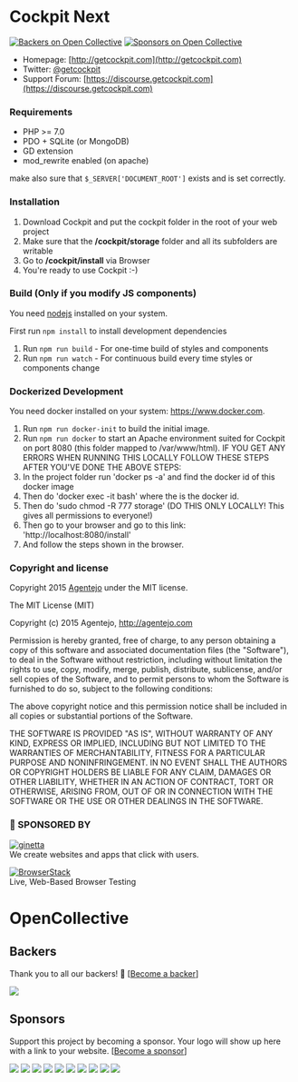 # Cockpit Next

[![Backers on Open Collective](https://opencollective.com/cockpit/backers/badge.svg)](#backers) [![Sponsors on Open Collective](https://opencollective.com/cockpit/sponsors/badge.svg)](#sponsors)

* Homepage: [http://getcockpit.com](http://getcockpit.com)
* Twitter: [@getcockpit](http://twitter.com/getcockpit)
* Support Forum: [https://discourse.getcockpit.com](https://discourse.getcockpit.com)


### Requirements

* PHP >= 7.0
* PDO + SQLite (or MongoDB)
* GD extension
* mod_rewrite enabled (on apache)

make also sure that <code>$_SERVER['DOCUMENT_ROOT']</code> exists and is set correctly.


### Installation

1. Download Cockpit and put the cockpit folder in the root of your web project
2. Make sure that the __/cockpit/storage__ folder and all its subfolders are writable
3. Go to __/cockpit/install__ via Browser
4. You're ready to use Cockpit :-)


### Build (Only if you modify JS components)

You need [nodejs](https://nodejs.org/) installed on your system.

First run `npm install` to install development dependencies

1. Run `npm run build` - For one-time build of styles and components
2. Run `npm run watch` - For continuous build every time styles or components change

### Dockerized Development

You need docker installed on your system: https://www.docker.com.

1. Run `npm run docker-init` to build the initial image.
2. Run `npm run docker` to start an Apache environment suited for Cockpit on port 8080 (this folder mapped to /var/www/html).
IF YOU GET ANY ERRORS WHEN RUNNING THIS LOCALLY FOLLOW THESE STEPS AFTER YOU'VE DONE THE ABOVE STEPS:
1. In the project folder run 'docker ps -a' and find the docker id of this docker image
2. Then do 'docker exec -it <mycontainer> bash' where the <mycontainer> is the docker id.
3. Then do 'sudo chmod -R 777 storage' (DO THIS ONLY LOCALLY! This gives all permissions to everyone!)
4. Then go to your browser and go to this link: 'http://localhost:8080/install'
5. And follow the steps shown in the browser.


### Copyright and license

Copyright 2015 [Agentejo](http://www.agentejo.com) under the MIT license.

The MIT License (MIT)

Copyright (c) 2015 Agentejo, http://agentejo.com

Permission is hereby granted, free of charge, to any person obtaining a copy of
this software and associated documentation files (the "Software"), to deal in
the Software without restriction, including without limitation the rights to
use, copy, modify, merge, publish, distribute, sublicense, and/or sell copies of
the Software, and to permit persons to whom the Software is furnished to do so,
subject to the following conditions:

The above copyright notice and this permission notice shall be included in all
copies or substantial portions of the Software.

THE SOFTWARE IS PROVIDED "AS IS", WITHOUT WARRANTY OF ANY KIND, EXPRESS OR
IMPLIED, INCLUDING BUT NOT LIMITED TO THE WARRANTIES OF MERCHANTABILITY, FITNESS
FOR A PARTICULAR PURPOSE AND NONINFRINGEMENT. IN NO EVENT SHALL THE AUTHORS OR
COPYRIGHT HOLDERS BE LIABLE FOR ANY CLAIM, DAMAGES OR OTHER LIABILITY, WHETHER
IN AN ACTION OF CONTRACT, TORT OR OTHERWISE, ARISING FROM, OUT OF OR IN
CONNECTION WITH THE SOFTWARE OR THE USE OR OTHER DEALINGS IN THE SOFTWARE.

### 💐 SPONSORED BY

[![ginetta](https://user-images.githubusercontent.com/321047/29219315-f1594924-7eb7-11e7-9d58-4dcf3f0ad6d6.png)](https://www.ginetta.net)<br>
We create websites and apps that click with users.


[![BrowserStack](https://user-images.githubusercontent.com/355427/27389060-9f716c82-569d-11e7-923c-bd5fe7f1c55a.png)](https://www.browserstack.com)<br>
Live, Web-Based Browser Testing


# OpenCollective

## Backers

Thank you to all our backers! 🙏 [[Become a backer](https://opencollective.com/cockpit#backer)]

<a href="https://opencollective.com/cockpit#backers" target="_blank"><img src="https://opencollective.com/cockpit/backers.svg?width=890"></a>

## Sponsors

Support this project by becoming a sponsor. Your logo will show up here with a link to your website. [[Become a sponsor](https://opencollective.com/cockpit#sponsor)]

<a href="https://opencollective.com/cockpit/sponsor/0/website" target="_blank"><img src="https://opencollective.com/cockpit/sponsor/0/avatar.svg"></a>
<a href="https://opencollective.com/cockpit/sponsor/1/website" target="_blank"><img src="https://opencollective.com/cockpit/sponsor/1/avatar.svg"></a>
<a href="https://opencollective.com/cockpit/sponsor/2/website" target="_blank"><img src="https://opencollective.com/cockpit/sponsor/2/avatar.svg"></a>
<a href="https://opencollective.com/cockpit/sponsor/3/website" target="_blank"><img src="https://opencollective.com/cockpit/sponsor/3/avatar.svg"></a>
<a href="https://opencollective.com/cockpit/sponsor/4/website" target="_blank"><img src="https://opencollective.com/cockpit/sponsor/4/avatar.svg"></a>
<a href="https://opencollective.com/cockpit/sponsor/5/website" target="_blank"><img src="https://opencollective.com/cockpit/sponsor/5/avatar.svg"></a>
<a href="https://opencollective.com/cockpit/sponsor/6/website" target="_blank"><img src="https://opencollective.com/cockpit/sponsor/6/avatar.svg"></a>
<a href="https://opencollective.com/cockpit/sponsor/7/website" target="_blank"><img src="https://opencollective.com/cockpit/sponsor/7/avatar.svg"></a>
<a href="https://opencollective.com/cockpit/sponsor/8/website" target="_blank"><img src="https://opencollective.com/cockpit/sponsor/8/avatar.svg"></a>
<a href="https://opencollective.com/cockpit/sponsor/9/website" target="_blank"><img src="https://opencollective.com/cockpit/sponsor/9/avatar.svg"></a>
